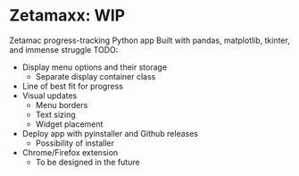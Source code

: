 # Zetamaxx: WIP
Zetamac progress-tracking Python app
Built with pandas, matplotlib, tkinter, and immense struggle
TODO:
- Display menu options and their storage
    - Separate display container class
- Line of best fit for progress
- Visual updates
    - Menu borders
    - Text sizing
    - Widget placement
- Deploy app with pyinstaller and Github releases
    - Possibility of installer
- Chrome/Firefox extension
    - To be designed in the future